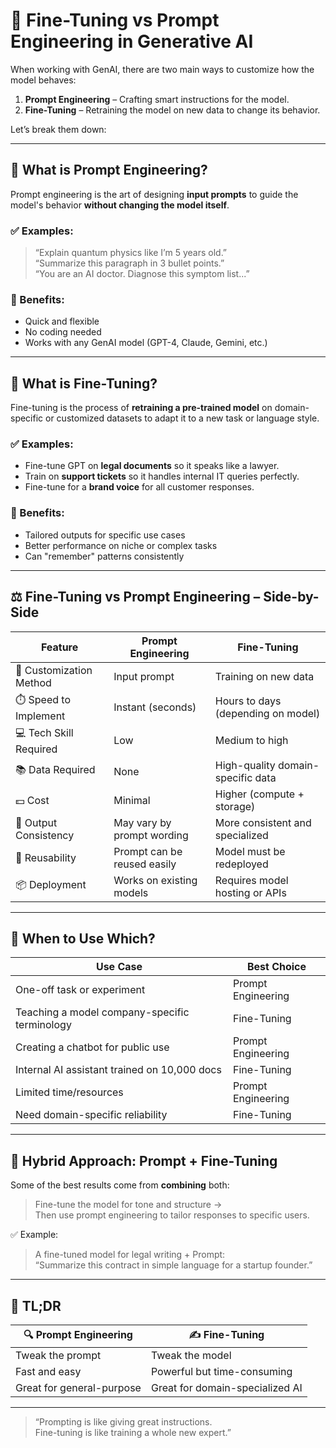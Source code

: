 # 🧪 Fine-Tuning vs Prompt Engineering in Generative AI

When working with GenAI, there are two main ways to customize how the model behaves:

1. **Prompt Engineering** – Crafting smart instructions for the model.
2. **Fine-Tuning** – Retraining the model on new data to change its behavior.

Let’s break them down:

---

## 🧠 What is Prompt Engineering?

Prompt engineering is the art of designing **input prompts** to guide the model's behavior **without changing the model itself**.

### ✅ Examples:
> “Explain quantum physics like I’m 5 years old.”  
> “Summarize this paragraph in 3 bullet points.”  
> “You are an AI doctor. Diagnose this symptom list...”

### 📌 Benefits:
- Quick and flexible
- No coding needed
- Works with any GenAI model (GPT-4, Claude, Gemini, etc.)

---

## 🧠 What is Fine-Tuning?

Fine-tuning is the process of **retraining a pre-trained model** on domain-specific or customized datasets to adapt it to a new task or language style.

### ✅ Examples:
- Fine-tune GPT on **legal documents** so it speaks like a lawyer.
- Train on **support tickets** so it handles internal IT queries perfectly.
- Fine-tune for a **brand voice** for all customer responses.

### 📌 Benefits:
- Tailored outputs for specific use cases
- Better performance on niche or complex tasks
- Can "remember" patterns consistently

---

## ⚖️ Fine-Tuning vs Prompt Engineering – Side-by-Side

| Feature                    | Prompt Engineering                  | Fine-Tuning                         |
|---------------------------|-------------------------------------|-------------------------------------|
| 🔧 Customization Method   | Input prompt                        | Training on new data                |
| ⏱️ Speed to Implement     | Instant (seconds)                   | Hours to days (depending on model)  |
| 💻 Tech Skill Required    | Low                                 | Medium to high                      |
| 📚 Data Required          | None                                | High-quality domain-specific data   |
| 💵 Cost                   | Minimal                             | Higher (compute + storage)          |
| 🧠 Output Consistency     | May vary by prompt wording          | More consistent and specialized     |
| 🔁 Reusability            | Prompt can be reused easily         | Model must be redeployed            |
| 📦 Deployment             | Works on existing models            | Requires model hosting or APIs      |

---

## 🧪 When to Use Which?

| Use Case                                       | Best Choice         |
|------------------------------------------------|---------------------|
| One-off task or experiment                     | Prompt Engineering  |
| Teaching a model company-specific terminology  | Fine-Tuning         |
| Creating a chatbot for public use              | Prompt Engineering  |
| Internal AI assistant trained on 10,000 docs   | Fine-Tuning         |
| Limited time/resources                         | Prompt Engineering  |
| Need domain-specific reliability               | Fine-Tuning         |

---

## 🧰 Hybrid Approach: Prompt + Fine-Tuning

Some of the best results come from **combining** both:

> Fine-tune the model for tone and structure →  
> Then use prompt engineering to tailor responses to specific users.

✅ Example:
> A fine-tuned model for legal writing + Prompt:  
> “Summarize this contract in simple language for a startup founder.”

---

## 🧠 TL;DR

| 🔍 Prompt Engineering         | ✍️ Fine-Tuning                     |
|------------------------------|-----------------------------------|
| Tweak the prompt             | Tweak the model                   |
| Fast and easy                | Powerful but time-consuming       |
| Great for general-purpose    | Great for domain-specialized AI   |

---

> “Prompting is like giving great instructions.  
> Fine-tuning is like training a whole new expert.”
